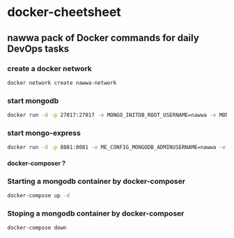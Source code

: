# docker-cheetsheet


<!-- GETTING STARTED -->
## nawwa pack of Docker commands for daily DevOps tasks 

### create a docker network

```sh
docker network create nawwa-network 
```

### start mongodb
```sh
docker run -d -p 27017:27017 -e MONGO_INITDB_ROOT_USERNAME=nawwa -e MONGO_INITDB_ROOT_PASSWORD=nawwa123 --name mongodb --net nawwa-network mongo:4.2    

```


###  start mongo-express

```sh
docker run -d -p 8081:8081 -e ME_CONFIG_MONGODB_ADMINUSERNAME=nawwa -e ME_CONFIG_MONGODB_ADMINPASSWORD=nawwa123 --net nawwa-network --name mongo-express -e ME_CONFIG_MONGODB_SERVER=mongodb mongo-express   

```

#### docker-composer ? 
### Starting a mongodb container by docker-composer 
```sh
docker-compose up -d
```
### Stoping a mongodb container by docker-composer 
```sh
docker-compose down
```





  
